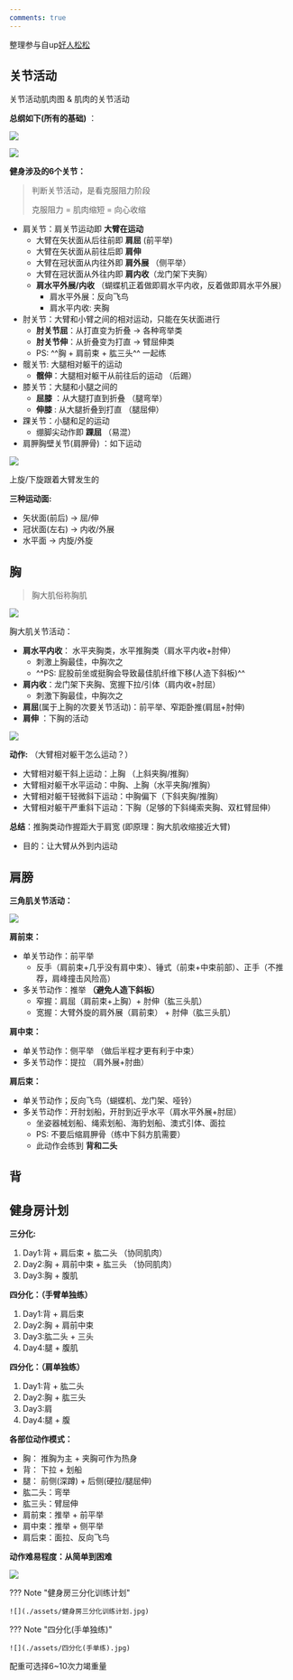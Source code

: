 ```yaml
---
comments: true
---
```


整理参与自up[好人松松](https://space.bilibili.com/2078781964)

## 关节活动

关节活动肌肉图 & 肌肉的关节活动

**总纲如下(所有的基础)** ：

![](./assets/关节活动的肌肉.jpg)

![](./assets/肌肉的关节活动.jpg)

**健身涉及的6个关节：**

> 判断关节活动，是看克服阻力阶段
>
> 克服阻力 = 肌肉缩短 = 向心收缩

- 肩关节：肩关节运动即 **大臂在运动**
    * 大臂在矢状面从后往前即 **肩屈**  (前平举)
    * 大臂在矢状面从前往后即 **肩伸**
    * 大臂在冠状面从内往外即 **肩外展** （侧平举）
    * 大臂在冠状面从外往内即 **肩内收**（龙门架下夹胸）
    * **肩水平外展/内收**  （蝴蝶机正着做即肩水平内收，反着做即肩水平外展）
        * 肩水平外展：反向飞鸟
        * 肩水平内收: 夹胸
- 肘关节：大臂和小臂之间的相对运动，只能在矢状面进行
    - **肘关节屈**：从打直变为折叠 -> 各种弯举类 
    - **肘关节伸**：从折叠变为打直 -> 臂屈伸类
    - PS: ^^胸 + 肩前束 + 肱三头^^ 一起练
- 髋关节: 大腿相对躯干的运动
    - **髋伸**：大腿相对躯干从前往后的运动 （后踢）
- 膝关节：大腿和小腿之间的
    - **屈膝** ：从大腿打直到折叠 （腿弯举）
    - **伸膝** : 从大腿折叠到打直 （腿屈伸）
- 踝关节：小腿和足的运动
    - 绷脚尖动作即 **踝屈** （易混）
- 肩胛胸壁关节(肩胛骨) ：如下运动

![](./assets/肩胛骨运动.jpg)

上旋/下旋跟着大臂发生的

**三种运动面:**

- 矢状面(前后) -> 屈/伸
- 冠状面(左右) -> 内收/外展
- 水平面 -> 内旋/外旋

## 胸

> 胸大肌俗称胸肌

![](./assets/胸部结构.jpg)

胸大肌关节活动：

- **肩水平内收**： 水平夹胸类，水平推胸类（肩水平内收+肘伸）
    - 刺激上胸最佳，中胸次之 
    - ^^PS: 屁股前坐或挺胸会导致最佳肌纤维下移(人造下斜板)^^ 
- **肩内收**：龙门架下夹胸、宽握下拉/引体（肩内收+肘屈）
    - 刺激下胸最佳，中胸次之
- **肩屈**(属于上胸的次要关节活动)：前平举、窄距卧推(肩屈+肘伸)
- **肩伸** ：下胸的活动

![](./assets/练胸总结图.jpg)

**动作:** （大臂相对躯干怎么运动？）

- 大臂相对躯干斜上运动：上胸 （上斜夹胸/推胸）
- 大臂相对躯干水平运动：中胸、上胸（水平夹胸/推胸）
- 大臂相对躯干轻微斜下运动：中胸偏下（下斜夹胸/推胸）
- 大臂相对躯干严重斜下运动：下胸（足够的下斜绳索夹胸、双杠臂屈伸）

**总结**：推胸类动作握距大于肩宽 (即原理：胸大肌收缩接近大臂)

- 目的：让大臂从外到内运动

## 肩膀

**三角肌关节活动：**

![](./assets/三角肌关节活动.jpg)

**肩前束：**

- 单关节动作：前平举 
    - 反手（肩前束+几乎没有肩中束）、锤式（前束+中束前部）、正手（不推荐，肩峰撞击风险高）
- 多关节动作：推举 **（避免人造下斜板）**
    - 窄握：肩屈（肩前束+上胸）+ 肘伸（肱三头肌）
    - 宽握：大臂外旋的肩外展（肩前束） + 肘伸（肱三头肌）

**肩中束：**

- 单关节动作：侧平举 （做后半程才更有利于中束）
- 多关节动作：提拉 （肩外展+肘曲）

**肩后束：**

- 单关节动作；反向飞鸟（蝴蝶机、龙门架、哑铃）
- 多关节动作：开肘划船，开肘到近乎水平（肩水平外展+肘屈）
    - 坐姿器械划船、绳索划船、海豹划船、澳式引体、面拉 
    - PS: 不要后缩肩胛骨（练中下斜方肌需要）
    - 此动作会练到 **背和二头**

## 背




## 健身房计划

**三分化:**  

1. Day1:背 + 肩后束 + 肱二头 （协同肌肉）
2. Day2:胸 + 肩前中束 + 肱三头 （协同肌肉）
3. Day3:胸 + 腹肌

**四分化：（手臂单独练）**

1. Day1:背 + 肩后束
2. Day2:胸 + 肩前中束
3. Day3:肱二头 + 三头
4. Day4:腿 + 腹肌

**四分化：（肩单独练）**

1. Day1:背 + 肱二头 
2. Day2:胸 + 肱三头
3. Day3:肩
4. Day4:腿 + 腹

**各部位动作模式：**

- 胸： 推胸为主 + 夹胸可作为热身
- 背： 下拉 + 划船
- 腿： 前侧(深蹲) + 后侧(硬拉/腿屈伸)
- 肱二头：弯举
- 肱三头：臂屈伸
- 肩前束：推举 + 前平举
- 肩中束：推举 + 侧平举
- 肩后束：面拉、反向飞鸟

**动作难易程度：从简单到困难**

![](./assets/动作难易程度.jpg)

??? Note "健身房三分化训练计划"

    ![](./assets/健身房三分化训练计划.jpg)

??? Note "四分化(手单独练)"

    ![](./assets/四分化(手单练).jpg)

配重可选择6~10次力竭重量



